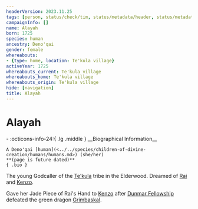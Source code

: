 ```yaml
---
headerVersion: 2023.11.25
tags: [person, status/check/tim, status/metadata/header, status/metadata/refactor]
campaignInfo: []
name: Alayah
born: 1725
species: human
ancestry: Deno'qai
gender: female
whereabouts:
- {type: home, location: Te'kula village}
activeYear: 1725
whereabouts_current: Te'kula village
whereabouts_home: Te'kula village
whereabouts_origin: Te'kula village
hide: [navigation]
title: Alayah
---
```

# Alayah
<div class="grid cards ext-narrow-margin ext-one-column" markdown>
- :octicons-info-24:{ .lg .middle } __Biographical Information__

    A Deno'qai [human](<../../species/children-of-divine-creation/humans/humans.md>) (she/her)  
    **(page is future dated)**  
    { .bio }

</div>


The young Godcaller of the [Te'kula](<../../groups/deno-qai-tribes/te-kula.md>) tribe in the Elderwood. Dreamed of [Rai](<../pcs/great-war/rai.md>) and [Kenzo](<../pcs/dunmar-fellowship/kenzo.md>). 

Gave her Jade Piece of Rai's Hand to [Kenzo](<../pcs/dunmar-fellowship/kenzo.md>) after [Dunmar Fellowship](<../pcs/dunmar-fellowship/dunmar-fellowship.md>) defeated the green dragon [Grimbaskal](<../other-nonhumans/mezzar.md>). 





